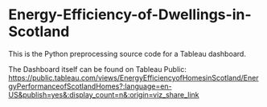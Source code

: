 # Energy-Efficiency-of-Dwellings-in-Scotland
This is the Python preprocessing source code for a Tableau dashboard.

The Dashboard itself can be found on Tableau Public:
https://public.tableau.com/views/EnergyEfficiencyofHomesinScotland/EnergyPerformanceofScotlandHomes?:language=en-US&publish=yes&:display_count=n&:origin=viz_share_link
